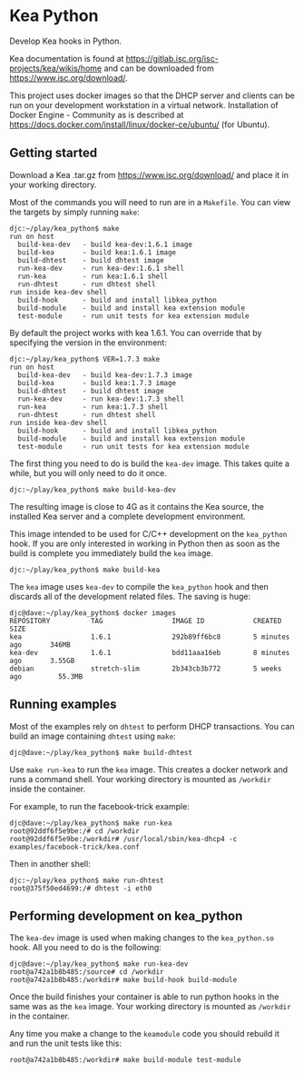 # Kea Python
Develop Kea hooks in Python.

Kea documentation is found at https://gitlab.isc.org/isc-projects/kea/wikis/home and can be
downloaded from https://www.isc.org/download/.

This project uses docker images so that the DHCP server and clients can be run on your
development workstation in a virtual network.  Installation of Docker Engine - Community as
is described at https://docs.docker.com/install/linux/docker-ce/ubuntu/ (for Ubuntu).

## Getting started
Download a Kea .tar.gz from https://www.isc.org/download/ and place it in your working
directory.

Most of the commands you will need to run are in a `Makefile`.  You can view the targets
by simply running `make`:
```
djc:~/play/kea_python$ make
run on host
  build-kea-dev   - build kea-dev:1.6.1 image
  build-kea       - build kea:1.6.1 image
  build-dhtest    - build dhtest image
  run-kea-dev     - run kea-dev:1.6.1 shell
  run-kea         - run kea:1.6.1 shell
  run-dhtest      - run dhtest shell
run inside kea-dev shell
  build-hook      - build and install libkea_python
  build-module    - build and install kea extension module
  test-module     - run unit tests for kea extension module
```

By default the project works with kea 1.6.1.  You can override that by specifying the version
in the environment:
```
djc:~/play/kea_python$ VER=1.7.3 make
run on host
  build-kea-dev   - build kea-dev:1.7.3 image
  build-kea       - build kea:1.7.3 image
  build-dhtest    - build dhtest image
  run-kea-dev     - run kea-dev:1.7.3 shell
  run-kea         - run kea:1.7.3 shell
  run-dhtest      - run dhtest shell
run inside kea-dev shell
  build-hook      - build and install libkea_python
  build-module    - build and install kea extension module
  test-module     - run unit tests for kea extension module
```

The first thing you need to do is build the `kea-dev` image.  This takes quite a while, but you
will only need to do it once.
```
djc:~/play/kea_python$ make build-kea-dev
```
The resulting image is close to 4G as it contains the Kea source, the installed Kea server and
a complete development environment.

This image intended to be used for C/C++ development on the `kea_python` hook.  If you are only
interested in working in Python then as soon as the build is complete you immediately build the
`kea` image.
```
djc:~/play/kea_python$ make build-kea
```
The `kea` image uses `kea-dev` to compile the `kea_python` hook and then discards all of the
development related files.  The saving is huge:
```
djc@dave:~/play/kea_python$ docker images
REPOSITORY          TAG                 IMAGE ID            CREATED             SIZE
kea                 1.6.1               292b89ff6bc8        5 minutes ago       346MB
kea-dev             1.6.1               bdd11aaa16eb        8 minutes ago       3.55GB
debian              stretch-slim        2b343cb3b772        5 weeks ago         55.3MB
```

## Running examples
Most of the examples rely on `dhtest` to perform DHCP transactions.  You can build an image
containing `dhtest` using `make`:
```
djc@dave:~/play/kea_python$ make build-dhtest 
```

Use `make run-kea` to run the `kea` image.  This creates a docker network and runs a command
shell.  Your working directory is mounted as `/workdir` inside the container.

For example, to run the facebook-trick example:
```
djc@dave:~/play/kea_python$ make run-kea
root@92ddf6f5e9be:/# cd /workdir
root@92ddf6f5e9be:/workdir# /usr/local/sbin/kea-dhcp4 -c examples/facebook-trick/kea.conf 
```

Then in another shell:
```
djc:~/play/kea_python$ make run-dhtest 
root@375f50ed4699:/# dhtest -i eth0
```

## Performing development on kea_python
The `kea-dev` image is used when making changes to the `kea_python.so` hook.  All you need
to do is the following:
```
djc@dave:~/play/kea_python$ make run-kea-dev 
root@a742a1b8b485:/source# cd /workdir
root@a742a1b8b485:/workdir# make build-hook build-module
```
Once the build finishes your container is able to run python hooks in the same was as the `kea`
image.  Your working directory is mounted as `/workdir` in the container.

Any time you make a change to the `keamodule` code you should rebuild it and run the unit tests
like this:
```
root@a742a1b8b485:/workdir# make build-module test-module
```
